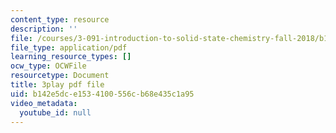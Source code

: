 ```yaml
---
content_type: resource
description: ''
file: /courses/3-091-introduction-to-solid-state-chemistry-fall-2018/b142e5dce1534100556cb68e435c1a95_BbascVoYf_E.pdf
file_type: application/pdf
learning_resource_types: []
ocw_type: OCWFile
resourcetype: Document
title: 3play pdf file
uid: b142e5dc-e153-4100-556c-b68e435c1a95
video_metadata:
  youtube_id: null
---
```

